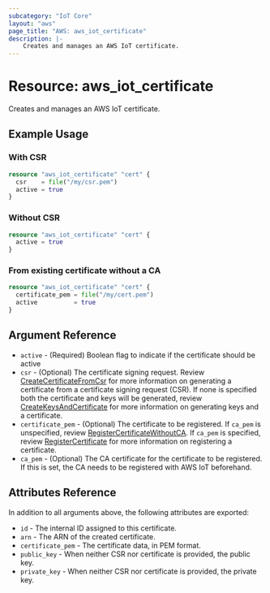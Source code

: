 ```yaml
---
subcategory: "IoT Core"
layout: "aws"
page_title: "AWS: aws_iot_certificate"
description: |-
    Creates and manages an AWS IoT certificate.
---
```


# Resource: aws_iot_certificate

Creates and manages an AWS IoT certificate.

## Example Usage

### With CSR

```terraform
resource "aws_iot_certificate" "cert" {
  csr    = file("/my/csr.pem")
  active = true
}
```

### Without CSR

```terraform
resource "aws_iot_certificate" "cert" {
  active = true
}
```

### From existing certificate without a CA

```terraform
resource "aws_iot_certificate" "cert" {
  certificate_pem = file("/my/cert.pem")
  active          = true
}
```

## Argument Reference

* `active` - (Required)  Boolean flag to indicate if the certificate should be active
* `csr` - (Optional) The certificate signing request. Review
  [CreateCertificateFromCsr](https://docs.aws.amazon.com/iot/latest/apireference/API_CreateCertificateFromCsr.html)
  for more information on generating a certificate from a certificate signing request (CSR).
  If none is specified both the certificate and keys will be generated, review [CreateKeysAndCertificate](https://docs.aws.amazon.com/iot/latest/apireference/API_CreateKeysAndCertificate.html)
  for more information on generating keys and a certificate.
* `certificate_pem` - (Optional) The certificate to be registered. If `ca_pem` is unspecified, review
  [RegisterCertificateWithoutCA](https://docs.aws.amazon.com/iot/latest/apireference/API_RegisterCertificateWithoutCA.html).
  If `ca_pem` is specified, review
  [RegisterCertificate](https://docs.aws.amazon.com/iot/latest/apireference/API_RegisterCertificate.html)
  for more information on registering a certificate.
* `ca_pem` - (Optional) The CA certificate for the certificate to be registered. If this is set, the CA needs to be registered with AWS IoT beforehand.

## Attributes Reference

In addition to all arguments above, the following attributes are exported:

* `id` - The internal ID assigned to this certificate.
* `arn` - The ARN of the created certificate.
* `certificate_pem` - The certificate data, in PEM format.
* `public_key` - When neither CSR nor certificate is provided, the public key.
* `private_key` - When neither CSR nor certificate is provided, the private key.
